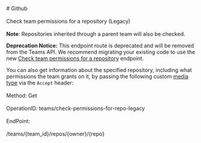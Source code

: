 <br>#     Github</br>
<br>Check team permissions for a repository (Legacy)</br>
<br>**Note**: Repositories inherited through a parent team will also be checked.

**Deprecation Notice:** This endpoint route is deprecated and will be removed from the Teams API. We recommend migrating your existing code to use the new [Check team permissions for a repository](https://developer.github.com/v3/teams/#check-team-permissions-for-a-repository) endpoint.

You can also get information about the specified repository, including what permissions the team grants on it, by passing the following custom [media type](https://developer.github.com/v3/media/) via the `Accept` header:</br>
<br>Method: Get</br>
<br>OperationID: teams/check-permissions-for-repo-legacy</br>
<br>EndPoint:</br>
<br>/teams/{team_id}/repos/{owner}/{repo}</br>
